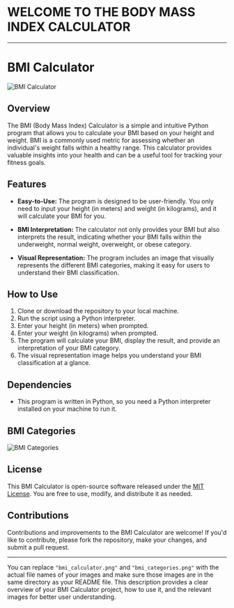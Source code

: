 # WELCOME TO THE BODY MASS INDEX CALCULATOR
---

# BMI Calculator

![BMI Calculator](https://miro.medium.com/v2/resize:fit:828/format:webp/1*rO8ZcqySxmXWf3qrzlkqyw.png)

## Overview

The BMI (Body Mass Index) Calculator is a simple and intuitive Python program that allows you to calculate your BMI based on your height and weight. BMI is a commonly used metric for assessing whether an individual's weight falls within a healthy range. This calculator provides valuable insights into your health and can be a useful tool for tracking your fitness goals.

## Features

- **Easy-to-Use:** The program is designed to be user-friendly. You only need to input your height (in meters) and weight (in kilograms), and it will calculate your BMI for you.

- **BMI Interpretation:** The calculator not only provides your BMI but also interprets the result, indicating whether your BMI falls within the underweight, normal weight, overweight, or obese category.

- **Visual Representation:** The program includes an image that visually represents the different BMI categories, making it easy for users to understand their BMI classification.

## How to Use

1. Clone or download the repository to your local machine.
2. Run the script using a Python interpreter.
3. Enter your height (in meters) when prompted.
4. Enter your weight (in kilograms) when prompted.
5. The program will calculate your BMI, display the result, and provide an interpretation of your BMI category.
6. The visual representation image helps you understand your BMI classification at a glance.

## Dependencies

- This program is written in Python, so you need a Python interpreter installed on your machine to run it.

## BMI Categories

![BMI Categories](https://www.pnbmetlife.com/content/dam/pnb-metlife/images/icons/bmi-calculator/meter.png)

## License

This BMI Calculator is open-source software released under the [MIT License](LICENSE). You are free to use, modify, and distribute it as needed.

## Contributions

Contributions and improvements to the BMI Calculator are welcome! If you'd like to contribute, please fork the repository, make your changes, and submit a pull request.

---

You can replace `"bmi_calculator.png"` and `"bmi_categories.png"` with the actual file names of your images and make sure those images are in the same directory as your README file. This description provides a clear overview of your BMI Calculator project, how to use it, and the relevant images for better user understanding.
